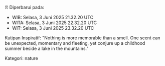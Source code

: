 ⏰ Diperbarui pada:
- WIB: Selasa, 3 Juni 2025 21.32.20 UTC
- WITA: Selasa, 3 Juni 2025 22.32.20 UTC
- WIT: Selasa, 3 Juni 2025 23.32.20 UTC

Kutipan Inspiratif:
"Nothing is more memorable than a smell. One scent can be unexpected, momentary and fleeting, yet conjure up a childhood summer beside a lake in the mountains."


Kategori: nature

